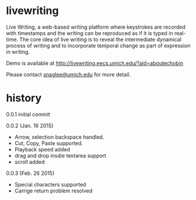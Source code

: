 # livewriting

Live Writing, a web-based writing platform where keystrokes are recorded with timestamps and the writing can be reproduced as if it is typed in real-time. The core idea of live writing is to reveal the intermediate dynamical process of writing and to incorporate temporal change as part of expression in writing.

Demo is available at http://livewriting.eecs.umich.edu/?aid=aboutechobin

Please contact snaglee@umich.edu for more detail. 

# history

0.0.1 initial commit

0.0.2 (Jan. 16 2015)
* Arrow, selection backspace handled. 
* Cut, Copy, Paste supported. 
* Playback speed added
* drag and drop insdie textarea support
* scroll added 
 
0.0.3 (Feb. 26 2015)
* Special characters supported
* Carrige return problem resolved

